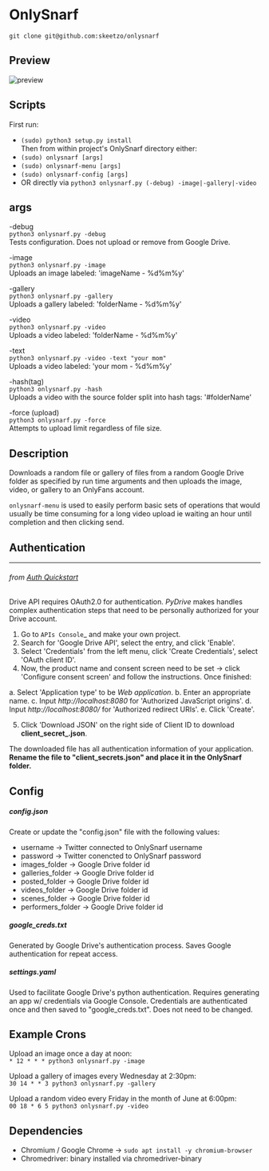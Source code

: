 # OnlySnarf
  
`git clone git@github.com:skeetzo/onlysnarf`

## Preview
![preview](https://github.com/skeetzo/onlysnarf/blob/master/OnlySnarf/images/preview.jpeg)

## Scripts
First run:  
  * `(sudo) python3 setup.py install`  
Then from within project's OnlySnarf directory either:  
  * `(sudo) onlysnarf [args]`
  * `(sudo) onlysnarf-menu [args]`
  * `(sudo) onlysnarf-config [args]`
  * OR directly via `python3 onlysnarf.py (-debug) -image|-gallery|-video`

## args

-debug  
  `python3 onlysnarf.py -debug`  
Tests configuration. Does not upload or remove from Google Drive.

-image  
  `python3 onlysnarf.py -image`  
Uploads an image labeled: 'imageName - %d%m%y'  

-gallery  
  `python3 onlysnarf.py -gallery`  
Uploads a gallery labeled: 'folderName - %d%m%y'  

-video  
  `python3 onlysnarf.py -video`  
Uploads a video labeled: 'folderName - %d%m%y'  

-text  
  `python3 onlysnarf.py -video -text "your mom"`  
Uploads a video labeled: 'your mom - %d%m%y'  

-hash(tag)  
  `python3 onlysnarf.py -hash`  
Uploads a video with the source folder split into hash tags: '#folderName'  

-force (upload)  
  `python3 onlysnarf.py -force`  
Attempts to upload limit regardless of file size. 

## Description

Downloads a random file or gallery of files from a random Google Drive folder as specified by run time arguments and then uploads the image, video, or gallery to an OnlyFans account.

`onlysnarf-menu` is used to easily perform basic sets of operations that would usually be time consuming for a long video upload ie waiting an hour until completion and then clicking send.

## Authentication  
--------------
###### from [Auth Quickstart](https://raw.githubusercontent.com/gsuitedevs/PyDrive/master/docs/quickstart.rst)
Drive API requires OAuth2.0 for authentication. *PyDrive* makes handles complex authentication steps that need to be personally authorized for your Drive account.

1. Go to `APIs Console`_ and make your own project.
2. Search for 'Google Drive API', select the entry, and click 'Enable'.
3. Select 'Credentials' from the left menu, click 'Create Credentials', select 'OAuth client ID'.
4. Now, the product name and consent screen need to be set -> click 'Configure consent screen' and follow the instructions. Once finished:

 a. Select 'Application type' to be *Web application*.
 b. Enter an appropriate name.
 c. Input *http://localhost:8080* for 'Authorized JavaScript origins'.
 d. Input *http://localhost:8080/* for 'Authorized redirect URIs'.
 e. Click 'Create'.

5. Click 'Download JSON' on the right side of Client ID to download **client_secret_<really long ID>.json**.

The downloaded file has all authentication information of your application.
**Rename the file to "client_secrets.json" and place it in the OnlySnarf folder.**

## Config
##### config.json  
Create or update the "config.json" file with the following values:
  * username -> Twitter connected to OnlySnarf username  
  * password -> Twitter conencted to OnlySnarf password  
  * images_folder -> Google Drive folder id  
  * galleries_folder -> Google Drive folder id  
  * posted_folder -> Google Drive folder id  
  * videos_folder -> Google Drive folder id  
  * scenes_folder -> Google Drive folder id  
  * performers_folder -> Google Drive folder id  

##### google_creds.txt   
Generated by Google Drive's authentication process. Saves Google authentication for repeat access.

##### settings.yaml  
Used to facilitate Google Drive's python authentication. Requires generating an app w/ credentials via Google Console. Credentials are authenticated once and then saved to "google_creds.txt". Does not need to be changed.

## Example Crons  

Upload an image once a day at noon:  
  `* 12 * * * python3 onlysnarf.py -image`

Upload a gallery of images every Wednesday at 2:30pm:  
  `30 14 * * 3 python3 onlysnarf.py -gallery`

Upload a random video every Friday in the month of June at 6:00pm:  
  `00 18 * 6 5 python3 onlysnarf.py -video`

## Dependencies
  * Chromium / Google Chrome -> `sudo apt install -y chromium-browser`
  * Chromedriver: binary installed via chromedriver-binary

